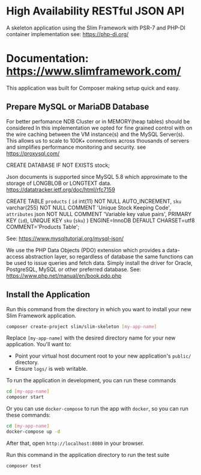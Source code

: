 # High Availability RESTful JSON API
A skeleton application using the Slim Framework with PSR-7 
and PHP-DI container implementation see: https://php-di.org/

# Documentation: https://www.slimframework.com/
This application was built for Composer making setup quick and easy.

## Prepare MySQL or MariaDB Database
For better perfomance NDB Cluster or in MEMORY(heap tables) should be considered
In this implementation we opted for fine grained control with on the wire caching 
between the VM instance(s) and the MySQL Server(s).
This allows us to scale to 100K+ connections across thousands of servers
and simplifies performance monitoring and security.
see https://proxysql.com/

CREATE DATABASE IF NOT EXISTS stock;

Json documents is supported since MySQL 5.8 which
approximate to the storage of LONGBLOB or LONGTEXT data.
https://datatracker.ietf.org/doc/html/rfc7159

CREATE TABLE `products` (
  `id` int(11) NOT NULL AUTO_INCREMENT,
  `sku` varchar(255) NOT NULL COMMENT 'Unique Stock Keeping Code',
  `attributes` json NOT NULL COMMENT 'Variable key value pairs',
  PRIMARY KEY (`id`),
  UNIQUE KEY `sku` (`sku`)
) ENGINE=InnoDB DEFAULT CHARSET=utf8 COMMENT='Products Table';

See: https://www.mysqltutorial.org/mysql-json/

We use the PHP Data Objects (PDO) extension which provides a data-access abstraction layer, 
so regardless of database the same functions can be used to issue queries and fetch data.
Simply install the driver for Oracle, PostgreSQL, MySQL or other preferred database. 
See: https://www.php.net/manual/en/book.pdo.php


## Install the Application
Run this command from the directory in which you want to install your new Slim Framework application.

```bash
composer create-project slim/slim-skeleton [my-app-name]
```

Replace `[my-app-name]` with the desired directory name for your new application. You'll want to:

* Point your virtual host document root to your new application's `public/` directory.
* Ensure `logs/` is web writable.

To run the application in development, you can run these commands 

```bash
cd [my-app-name]
composer start
```

Or you can use `docker-compose` to run the app with `docker`, so you can run these commands:
```bash
cd [my-app-name]
docker-compose up -d
```
After that, open `http://localhost:8080` in your browser.

Run this command in the application directory to run the test suite

```bash
composer test
```
